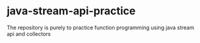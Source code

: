 # java-stream-api-practice
The repository is purely to practice function programming using java stream api and collectors
